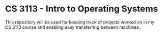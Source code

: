 # CS 3113 - Intro to Operating Systems

This repository will be used for keeping track of projects worked on in my CS 3113 course and enabling easy transferring between machines.
